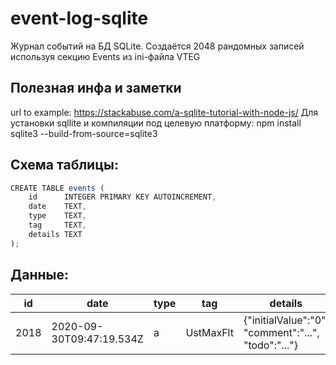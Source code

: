 # event-log-sqlite
Журнал событий на БД SQLite.
Создаётся 2048 рандомных записей
используя секцию Events из ini-файла VTEG

## Полезная инфа и заметки
url to example: https://stackabuse.com/a-sqlite-tutorial-with-node-js/
Для установки sqllite и компиляции под целевую платформу:
npm install sqlite3 --build-from-source=sqlite3

## Схема таблицы:

```javascript
CREATE TABLE events (  
    id      INTEGER PRIMARY KEY AUTOINCREMENT,  
    date    TEXT,  
    type    TEXT,  
    tag     TEXT,  
    details TEXT  
);  
```

## Данные:

|id   | date                   |type| tag     | details             |
|---|---|---|---|---|
|2018 |2020-09-30T09:47:19.534Z| a	|UstMaxFlt|{"initialValue":"0",  "comment":"...",  "todo":"..."} |
